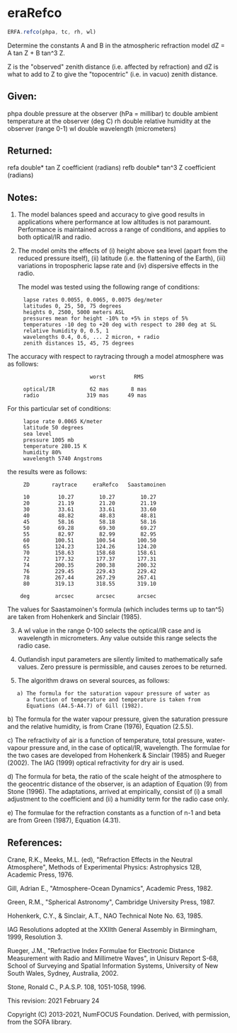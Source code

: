 # eraRefco

```js
ERFA.refco(phpa, tc, rh, wl)
```

Determine the constants A and B in the atmospheric refraction model
dZ = A tan Z + B tan^3 Z.

Z is the "observed" zenith distance (i.e. affected by refraction)
and dZ is what to add to Z to give the "topocentric" (i.e. in vacuo)
zenith distance.

## Given:
  phpa   double    pressure at the observer (hPa = millibar)
  tc     double    ambient temperature at the observer (deg C)
  rh     double    relative humidity at the observer (range 0-1)
  wl     double    wavelength (micrometers)

## Returned:
  refa   double*   tan Z coefficient (radians)
  refb   double*   tan^3 Z coefficient (radians)

## Notes:

1) The model balances speed and accuracy to give good results in
   applications where performance at low altitudes is not paramount.
   Performance is maintained across a range of conditions, and
   applies to both optical/IR and radio.

2) The model omits the effects of (i) height above sea level (apart
   from the reduced pressure itself), (ii) latitude (i.e. the
   flattening of the Earth), (iii) variations in tropospheric lapse
   rate and (iv) dispersive effects in the radio.

   The model was tested using the following range of conditions:

```
     lapse rates 0.0055, 0.0065, 0.0075 deg/meter
     latitudes 0, 25, 50, 75 degrees
     heights 0, 2500, 5000 meters ASL
     pressures mean for height -10% to +5% in steps of 5%
     temperatures -10 deg to +20 deg with respect to 280 deg at SL
     relative humidity 0, 0.5, 1
     wavelengths 0.4, 0.6, ... 2 micron, + radio
     zenith distances 15, 45, 75 degrees
```

   The accuracy with respect to raytracing through a model
   atmosphere was as follows:

```
                          worst         RMS

     optical/IR           62 mas       8 mas
     radio               319 mas      49 mas
```

   For this particular set of conditions:

```
     lapse rate 0.0065 K/meter
     latitude 50 degrees
     sea level
     pressure 1005 mb
     temperature 280.15 K
     humidity 80%
     wavelength 5740 Angstroms
```

   the results were as follows:

```
     ZD       raytrace     eraRefco   Saastamoinen

     10         10.27        10.27        10.27
     20         21.19        21.20        21.19
     30         33.61        33.61        33.60
     40         48.82        48.83        48.81
     45         58.16        58.18        58.16
     50         69.28        69.30        69.27
     55         82.97        82.99        82.95
     60        100.51       100.54       100.50
     65        124.23       124.26       124.20
     70        158.63       158.68       158.61
     72        177.32       177.37       177.31
     74        200.35       200.38       200.32
     76        229.45       229.43       229.42
     78        267.44       267.29       267.41
     80        319.13       318.55       319.10

    deg        arcsec       arcsec       arcsec
```

   The values for Saastamoinen's formula (which includes terms
   up to tan^5) are taken from Hohenkerk and Sinclair (1985).

3) A wl value in the range 0-100 selects the optical/IR case and is
   wavelength in micrometers.  Any value outside this range selects
   the radio case.

4) Outlandish input parameters are silently limited to
   mathematically safe values.  Zero pressure is permissible, and
   causes zeroes to be returned.

5) The algorithm draws on several sources, as follows:

```
   a) The formula for the saturation vapour pressure of water as
      a function of temperature and temperature is taken from
      Equations (A4.5-A4.7) of Gill (1982).
```

   b) The formula for the water vapour pressure, given the
      saturation pressure and the relative humidity, is from
      Crane (1976), Equation (2.5.5).

   c) The refractivity of air is a function of temperature,
      total pressure, water-vapour pressure and, in the case
      of optical/IR, wavelength.  The formulae for the two cases are
      developed from Hohenkerk & Sinclair (1985) and Rueger (2002).
      The IAG (1999) optical refractivity for dry air is used.

   d) The formula for beta, the ratio of the scale height of the
      atmosphere to the geocentric distance of the observer, is
      an adaption of Equation (9) from Stone (1996).  The
      adaptations, arrived at empirically, consist of (i) a small
      adjustment to the coefficient and (ii) a humidity term for the
      radio case only.

   e) The formulae for the refraction constants as a function of
      n-1 and beta are from Green (1987), Equation (4.31).

## References:

   Crane, R.K., Meeks, M.L. (ed), "Refraction Effects in the Neutral
   Atmosphere", Methods of Experimental Physics: Astrophysics 12B,
   Academic Press, 1976.

   Gill, Adrian E., "Atmosphere-Ocean Dynamics", Academic Press,
   1982.

   Green, R.M., "Spherical Astronomy", Cambridge University Press,
   1987.

   Hohenkerk, C.Y., & Sinclair, A.T., NAO Technical Note No. 63,
   1985.

   IAG Resolutions adopted at the XXIIth General Assembly in
   Birmingham, 1999, Resolution 3.

   Rueger, J.M., "Refractive Index Formulae for Electronic Distance
   Measurement with Radio and Millimetre Waves", in Unisurv Report
   S-68, School of Surveying and Spatial Information Systems,
   University of New South Wales, Sydney, Australia, 2002.

   Stone, Ronald C., P.A.S.P. 108, 1051-1058, 1996.

This revision:   2021 February 24

Copyright (C) 2013-2021, NumFOCUS Foundation.
Derived, with permission, from the SOFA library.
